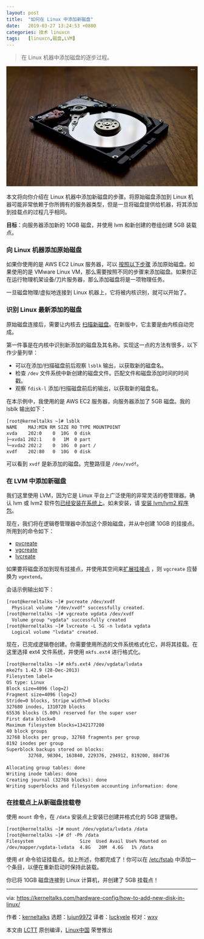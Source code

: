 ```yaml
---
layout: post
title:	"如何在 Linux 中添加新磁盘"
date:	2019-03-27 13:24:53 +0800 
categories:	技术 linuxcn 
tags:	[linuxcn,磁盘,LVM]
---
```




> 
> 在 Linux 机器中添加磁盘的逐步过程。
> 
> 
> 


![](/Asserts/Images/album/201903/27/132443nlyyrr9fyydqqrf2.jpg)


本文将向你介绍在 Linux 机器中添加新磁盘的步骤。将原始磁盘添加到 Linux 机器可能非常依赖于你所拥有的服务器类型，但是一旦将磁盘提供给机器，将其添加到挂载点的过程几乎相同。


**目标**：向服务器添加新的 10GB 磁盘，并使用 lvm 和新创建的卷组创建 5GB 装载点。


### 向 Linux 机器添加原始磁盘


如果你使用的是 AWS EC2 Linux 服务器，可以 [按照以下步骤](https://kerneltalks.com/cloud-services/how-to-add-ebs-disk-on-aws-linux-server/) 添加原始磁盘。如果使用的是 VMware Linux VM，那么需要按照不同的步骤来添加磁盘。如果你正在运行物理机架设备/刀片服务器，那么添加磁盘将是一项物理任务。


一旦磁盘物理/虚拟地连接到 Linux 机器上，它将被内核识别，就可以开始了。


### 识别 Linux 最新添加的磁盘


原始磁盘连接后，需要让内核去 [扫描新磁盘](https://kerneltalks.com/disk-management/howto-scan-new-lun-disk-linux-hpux/)。在新版中，它主要是由内核自动完成。


第一件事是在内核中识别新添加的磁盘及其名称。实现这一点的方法有很多，以下作少量列举：


* 可以在添加/扫描磁盘前后观察 `lsblk` 输出，以获取新的磁盘名。
* 检查 `/dev` 文件系统中新创建的磁盘文件。匹配文件和磁盘添加时间的时间戳。
* 观察 `fdisk-l` 添加/扫描磁盘前后的输出，以获取新的磁盘名。


在本示例中，我使用的是 AWS EC2 服务器，向服务器添加了 5GB 磁盘。我的 lsblk 输出如下：



```
[root@kerneltalks ~]# lsblk
NAME    MAJ:MIN RM SIZE RO TYPE MOUNTPOINT
xvda    202:0    0  10G  0 disk
├─xvda1 202:1    0   1M  0 part
└─xvda2 202:2    0  10G  0 part /
xvdf    202:80   0  10G  0 disk
```

可以看到 `xvdf` 是新添加的磁盘。完整路径是 `/dev/xvdf`。


### 在 LVM 中添加新磁盘


我们这里使用 LVM，因为它是 Linux 平台上广泛使用的非常灵活的卷管理器。确认 lvm 或 lvm2 软件包[已经安装在系统上](https://kerneltalks.com/tools/check-package-installed-linux/)。如未安装，请 [安装 lvm/lvm2 程序包](https://kerneltalks.com/tools/package-installation-linux-yum-apt/)。


现在，我们将在逻辑卷管理器中添加这个原始磁盘，并从中创建 10GB 的挂接点。所用到的命令如下：


* [pvcreate](https://kerneltalks.com/disk-management/lvm-command-tutorials-pvcreate-pvdisplay/)
* [vgcreate](https://kerneltalks.com/disk-management/lvm-commands-tutorial-vgcreate-vgdisplay-vgscan/)
* [lvcreate](https://kerneltalks.com/disk-management/lvm-commands-tutorial-lvcreate-lvdisplay-lvremove/)


如果要将磁盘添加到现有挂接点，并使用其空间来[扩展挂接点](https://kerneltalks.com/disk-management/extend-file-system-online-lvm/) ，则 `vgcreate` 应替换为 `vgextend`。


会话示例输出如下：



```
[root@kerneltalks ~]# pvcreate /dev/xvdf
  Physical volume "/dev/xvdf" successfully created.
[root@kerneltalks ~]# vgcreate vgdata /dev/xvdf
  Volume group "vgdata" successfully created
[root@kerneltalks ~]# lvcreate -L 5G -n lvdata vgdata
  Logical volume "lvdata" created.
```

现在，已完成逻辑卷创建。你需要使用所选的文件系统格式化它，并将其挂载。在这里选择 ext4 文件系统，并使用 `mkfs.ext4` 进行格式化。



```
[root@kerneltalks ~]# mkfs.ext4 /dev/vgdata/lvdata
mke2fs 1.42.9 (28-Dec-2013)
Filesystem label=
OS type: Linux
Block size=4096 (log=2)
Fragment size=4096 (log=2)
Stride=0 blocks, Stripe width=0 blocks
327680 inodes, 1310720 blocks
65536 blocks (5.00%) reserved for the super user
First data block=0
Maximum filesystem blocks=1342177280
40 block groups
32768 blocks per group, 32768 fragments per group
8192 inodes per group
Superblock backups stored on blocks:
        32768, 98304, 163840, 229376, 294912, 819200, 884736
 
Allocating group tables: done
Writing inode tables: done
Creating journal (32768 blocks): done
Writing superblocks and filesystem accounting information: done
```

### 在挂载点上从新磁盘挂载卷


使用 `mount` 命令，在 `/data` 安装点上安装已创建并格式化的 5GB 逻辑卷。



```
[root@kerneltalks ~]# mount /dev/vgdata/lvdata /data
[root@kerneltalks ~]# df -Ph /data
Filesystem                 Size  Used Avail Use% Mounted on
/dev/mapper/vgdata-lvdata  4.8G   20M  4.6G   1% /data
```

使用 `df` 命令验证挂载点。如上所述，你都完成了！你可以在 [/etc/fstab](https://kerneltalks.com/config/understanding-etcfstab-file/) 中添加一个条目，以便在重新启动时保持此装载。


你已将 10GB 磁盘连接到 Linux 计算机，并创建了 5GB 挂载点！




---


via: <https://kerneltalks.com/hardware-config/how-to-add-new-disk-in-linux/>


作者：[kerneltalks](https://kerneltalks.com) 选题：[lujun9972](https://github.com/lujun9972) 译者：[luckyele](https://github.com/luckyele) 校对：[wxy](https://github.com/wxy)


本文由 [LCTT](https://github.com/LCTT/TranslateProject) 原创编译，[Linux中国](https://linux.cn/) 荣誉推出
